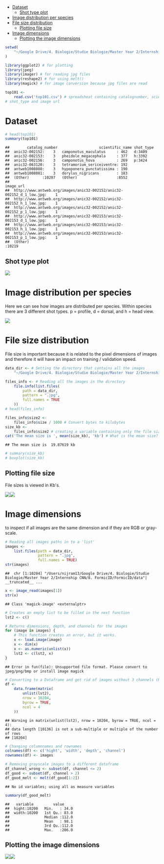 -   [Dataset](#dataset)
    -   [Shot type plot](#shot-type-plot)
-   [Image distribution per species](#image-distribution-per-species)
-   [File size distribution](#file-size-distribution)
    -   [Plotting file size](#plotting-file-size)
-   [Image dimensions](#image-dimensions)
    -   [Plotting the image dimensions](#plotting-the-image-dimensions)

``` r
setwd(
    "~/Google Drive/4. Biologie/Studie Biologie/Master Year 2/Internship CNN/8. FormicID/FormicID/stat/top101"
)

library(ggplot2) # for plotting
library(jpeg)
library(imager) # for reading jpg files
library(reshape2) # for using melt()
library(magick) # for image conversion because jpg files are read

top101 <-
    read.csv('top101.csv') # spreadsheat containing catalognumber, scientific name,
# shot_type and image url
```

Dataset
=======

``` r
# head(top101)
summary(top101)
```

    ##        catalog_number                   scientific_name shot_type
    ##  anic32-002152:    3   camponotus_maculatus     : 462   d:3409   
    ##  anic32-002153:    3   pheidole_megacephala     : 377   h:3392   
    ##  anic32-002156:    3   camponotus_hova          : 269   p:3424   
    ##  anic32-063120:    3   tetramorium_sericeiventre: 192            
    ##  antweb1008080:    3   hypoponera_punctatissima : 190            
    ##  antweb1008081:    3   dorylus_nigricans        : 183            
    ##  (Other)      :10207   (Other)                  :8552            
    ##                                                                 image_url    
    ##  http://www.antweb.org/images/anic32-002152/anic32-002152_d_1_low.jpg:    1  
    ##  http://www.antweb.org/images/anic32-002152/anic32-002152_h_1_low.jpg:    1  
    ##  http://www.antweb.org/images/anic32-002152/anic32-002152_p_1_low.jpg:    1  
    ##  http://www.antweb.org/images/anic32-002153/anic32-002153_d_1_low.jpg:    1  
    ##  http://www.antweb.org/images/anic32-002153/anic32-002153_h_1_low.jpg:    1  
    ##  http://www.antweb.org/images/anic32-002153/anic32-002153_p_1_low.jpg:    1  
    ##  (Other)                                                             :10219

Shot type plot
--------------

![](top101script_files/figure-markdown_github/Shot%20type%20plot-1.png)

Image distribution per species
==============================

Here we can see how images are distributed per species. Within species there are 3 different shot types. p = profile, d = dorsal, and h = head view.

![](top101script_files/figure-markdown_github/Image%20distribution-1.png)

File size distribution
======================

File size is important because it is related to the pixel dimensions of images and therefore it will have an impact on training / validation speed.

``` r
data_dir <- # Setting the directory that contains all the images
    "~/Google Drive/4. Biologie/Studie Biologie/Master Year 2/Internship CNN/8. FormicID/FormicID/data/2018-01-17_top101-images"

files_info <- # Reading all the images in the directory
    file.info(list.files(
        path = data_dir,
        pattern = ".jpg",
        full.names = TRUE
    ))
# head(files_info)

files_info$size2 <-
    files_info$size / 1000 # Convert bytes to kilobytes
size_kb <-
    files_info$size2 # creating a variable containing only the file size in Kb
cat('The mean size is ', mean(size_kb), 'kb') # What is the mean size?
```

    ## The mean size is  19.87619 kb

``` r
# summary(size_kb)
# boxplot(size_kb) 
```

Plotting file size
------------------

File sizes is viewed in Kb's.

![](top101script_files/figure-markdown_github/File%20size%20-%20plotting-1.png)![](top101script_files/figure-markdown_github/File%20size%20-%20plotting-2.png)

Image dimensions
================

to inspect if all images are the same dimension and if they are RGB or gray-scale.

``` r
# Reading all images paths in to a 'list'
images <-
    list.files(path = data_dir,
               pattern = ".jpg",
               full.names = TRUE)
str(images)
```

    ##  chr [1:10204] "/Users/nijram13/Google Drive/4. Biologie/Studie Biologie/Master Year 2/Internship CNN/8. FormicID/FormicID/data"| __truncated__ ...

``` r
x <- image_read(images[1])
str(x)
```

    ## Class 'magick-image' <externalptr>

``` r
# Creates an empty list to be filled in the next function
lst2 <- c()

# Returns dimensions, depth, and channels for the images
for (image in images) {
    # This function creates an error, but it works.
    x <- load.image(image)
    x <- dim(x)
    x <- as.numeric(unlist(x))
    lst2 <- c(lst2, x)
}
```

    ## Error in fun(file): Unsupported file format. Please convert to jpeg/png/bmp or install image magick

``` r
# Converting to a Dataframe and get rid of images without 3 channels (RGB)
df <-
    data.frame(matrix(
        unlist(lst2),
        nrow = 10204,
        byrow = TRUE,
        ncol = 4
    ))
```

    ## Warning in matrix(unlist(lst2), nrow = 10204, byrow = TRUE, ncol = 4):
    ## data length [10136] is not a sub-multiple or multiple of the number of rows
    ## [10204]

``` r
# Changing columnnames and rownames
colnames(df) <- c('hight', 'width', 'depth', 'channel')
rownames(df) <- images

# Removing grayscale images to a different dataframe
df_channel_wrong <- subset(df, channel <= 2)
df_good <- subset(df, channel > 2)
df_good_melt <- melt(df_good[1:2])
```

    ## No id variables; using all as measure variables

``` r
summary(df_good_melt)
```

    ##   variable         value      
    ##  hight:10200   Min.   : 34.0  
    ##  width:10200   1st Qu.: 83.0  
    ##                Median :112.0  
    ##                Mean   : 98.1  
    ##                3rd Qu.:112.0  
    ##                Max.   :206.0

Plotting the image dimensions
-----------------------------

![](top101script_files/figure-markdown_github/Image%20dimensions%20-%20Plotting-1.png)![](top101script_files/figure-markdown_github/Image%20dimensions%20-%20Plotting-2.png)
